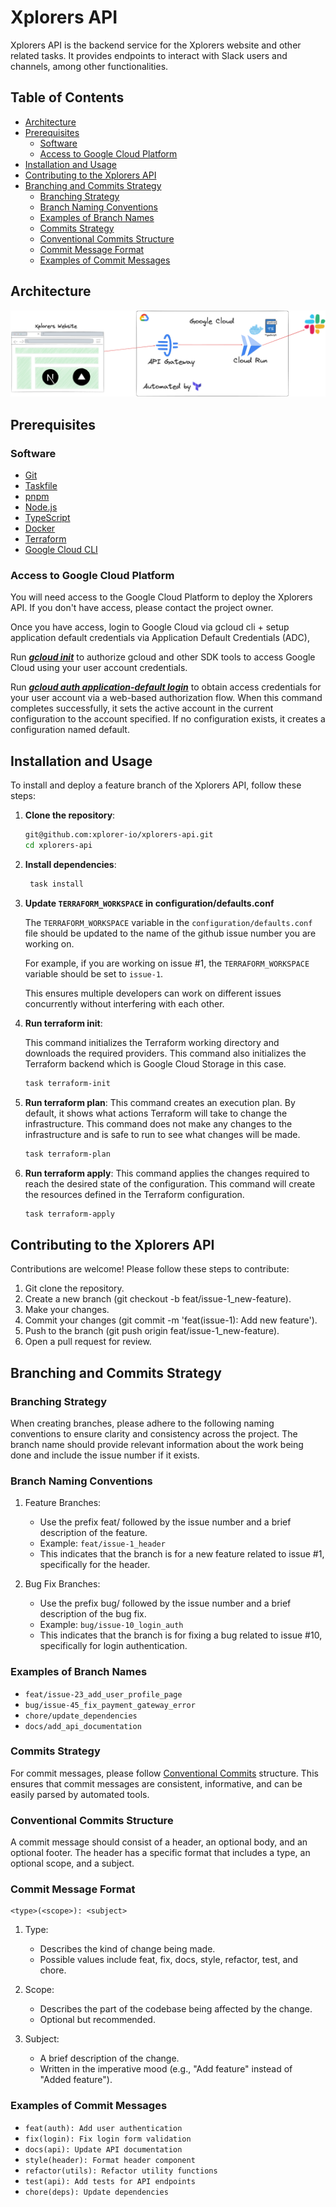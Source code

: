 # Xplorers API

Xplorers API is the backend service for the Xplorers website and other related tasks. It provides endpoints to interact with Slack users and channels, among other functionalities.

## Table of Contents

-   [Architecture](#architecture)
-   [Prerequisites](#prerequisites)
    -  [Software](#software)
    -  [Access to Google Cloud Platform](#access-to-google-cloud-platform)
-   [Installation and Usage](#installation-and-usage)
-   [Contributing to the Xplorers API](#contributing-to-the-xplorers-api)
-   [Branching and Commits Strategy](#branching-and-commits-strategy)
    -   [Branching Strategy](#branching-strategy)
    -   [Branch Naming Conventions](#branch-naming-conventions)
    -   [Examples of Branch Names](#examples-of-branch-names)
    -   [Commits Strategy](#commits-strategy)
    -   [Conventional Commits Structure](#conventional-commits-structure)
    -   [Commit Message Format](#commit-message-format)
    -   [Examples of Commit Messages](#examples-of-commit-messages)

## Architecture

![XplorersBackend](assets/xplorers-backend.png)

## Prerequisites

### Software

-   [Git](https://git-scm.com/downloads)
-   [Taskfile](https://taskfile.dev/#/installation)
-   [pnpm](https://pnpm.io/installation)
-   [Node.js](https://nodejs.org/en/download/)
-   [TypeScript](https://www.typescriptlang.org/download)
-   [Docker](https://docs.docker.com/get-docker/)
-   [Terraform](https://learn.hashicorp.com/tutorials/terraform/install-cli)
-   [Google Cloud CLI](https://cloud.google.com/sdk/docs/install)

### Access to Google Cloud Platform

You will need access to the Google Cloud Platform to deploy the Xplorers API. If you don't have access, please contact the project owner.

Once you have access, login to Google Cloud via gcloud cli + setup application default credentials via Application Default Credentials (ADC),

Run [**_gcloud init_**](https://cloud.google.com/sdk/gcloud/reference/init) to authorize gcloud and other SDK tools to access Google Cloud using your user account credentials.

Run [**_gcloud auth application-default login_**](https://cloud.google.com/sdk/gcloud/reference/auth/login) to obtain access credentials for your user account via a web-based authorization flow. When this command completes successfully, it sets the active account in the current configuration to the account specified. If no configuration exists, it creates a configuration named default.

## Installation and Usage

To install and deploy a feature branch of the Xplorers API, follow these steps:

1. **Clone the repository**:

    ```sh
    git@github.com:xplorer-io/xplorers-api.git
    cd xplorers-api
    ```

2. **Install dependencies**:

    ```sh
     task install
    ```

3. **Update `TERRAFORM_WORKSPACE` in configuration/defaults.conf**

    The `TERRAFORM_WORKSPACE` variable in the `configuration/defaults.conf` file should be updated to the name of the github issue number you are working on.

    For example, if you are working on issue #1, the `TERRAFORM_WORKSPACE` variable should be set to `issue-1`.

    This ensures multiple developers can work on different issues concurrently without interfering with each other.

4. **Run terraform init**:

    This command initializes the Terraform working directory and downloads the required providers. This command also initializes the Terraform backend which is Google Cloud Storage in this case.

    ```sh
    task terraform-init
    ```

5. **Run terraform plan**:
   This command creates an execution plan. By default, it shows what actions Terraform will take to change the infrastructure. This command does not make any changes to the infrastructure and is safe to run to see what changes will be made.

    ```sh
    task terraform-plan
    ```

6. **Run terraform apply**:
   This command applies the changes required to reach the desired state of the configuration. This command will create the resources defined in the Terraform configuration.
    ```sh
    task terraform-apply
    ```

## Contributing to the Xplorers API

Contributions are welcome! Please follow these steps to contribute:

1. Git clone the repository.
2. Create a new branch (git checkout -b feat/issue-1_new-feature).
3. Make your changes.
4. Commit your changes (git commit -m 'feat(issue-1): Add new feature').
5. Push to the branch (git push origin feat/issue-1_new-feature).
6. Open a pull request for review.

## Branching and Commits Strategy

### Branching Strategy

When creating branches, please adhere to the following naming conventions to ensure clarity and consistency across the project. The branch name should provide relevant information about the work being done and include the issue number if it exists.

### Branch Naming Conventions

1. Feature Branches:

    - Use the prefix feat/ followed by the issue number and a brief description of the feature.
    - Example: `feat/issue-1_header`
    - This indicates that the branch is for a new feature related to issue #1, specifically for the header.

2. Bug Fix Branches:
    - Use the prefix bug/ followed by the issue number and a brief description of the bug fix.
    - Example: `bug/issue-10_login_auth`
    - This indicates that the branch is for fixing a bug related to issue #10, specifically for login authentication.

### Examples of Branch Names

-   `feat/issue-23_add_user_profile_page`
-   `bug/issue-45_fix_payment_gateway_error`
-   `chore/update_dependencies`
-   `docs/add_api_documentation`

### Commits Strategy

For commit messages, please follow [Conventional Commits](https://www.conventionalcommits.org/en/v1.0.0/) structure. This ensures that commit messages are consistent, informative, and can be easily parsed by automated tools.

### Conventional Commits Structure

A commit message should consist of a header, an optional body, and an optional footer. The header has a specific format that includes a type, an optional scope, and a subject.

### Commit Message Format

```
<type>(<scope>): <subject>
```

1. Type:

    - Describes the kind of change being made.
    - Possible values include feat, fix, docs, style, refactor, test, and chore.

2. Scope:

    - Describes the part of the codebase being affected by the change.
    - Optional but recommended.

3. Subject:
    - A brief description of the change.
    - Written in the imperative mood (e.g., "Add feature" instead of "Added feature").

### Examples of Commit Messages

-   `feat(auth): Add user authentication`
-   `fix(login): Fix login form validation`
-   `docs(api): Update API documentation`
-   `style(header): Format header component`
-   `refactor(utils): Refactor utility functions`
-   `test(api): Add tests for API endpoints`
-   `chore(deps): Update dependencies`
